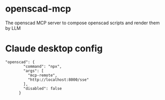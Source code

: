 # openscad-mcp
The openscad MCP server to compose openscad scripts and render them by LLM
# Claude desktop config
```
"openscad": {
        "command": "npx",
        "args": [
          "mcp-remote",
          "http://localhost:8000/sse"
        ],
        "disabled": false
      }
```